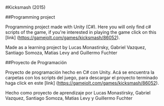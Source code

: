 #Kicksmash (2015)


##Programming project


Programming project made with Unity (C#). Here you will only find c# scripts of the game, if you're interested in playing the game click on this [link] (https://gamejolt.com/games/kicksmash/86052).

Made as a learning project by  Lucas Monastirsky, Gabriel Vazquez, Santiago Somoza, Matias Levy and Guillermo Fuchter

##Proyecto de Programación

Proyecto de programación hecho en C# con Unity. Acá se encuentra la carpetas con los scripts del juego, para descargar el proyecto terminado haga click en este [link] (https://gamejolt.com/games/kicksmash/86052).

Hecho como proyecto de aprendizaje  por Lucas Monastirsky, Gabriel Vazquez, Santiago Somoza, Matias Levy y Guillermo Fuchter